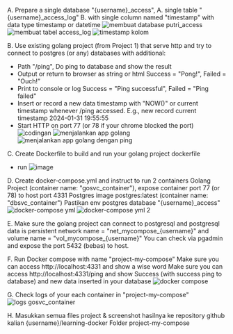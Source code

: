 A. Prepare a single database "{username}_access", A. single table "{username}_access_log" B. with single column named "timestamp" with data type timestamp or datetime
![membuat database putri_access](https://github.com/putribow/learning-docker/assets/82745332/739a1d30-c5e1-40b6-9025-ac35ee4f9a29)
![membuat tabel access_log](https://github.com/putribow/learning-docker/assets/82745332/70dbcd1c-721b-438b-8aac-0dbfd24af2a3)
![timestamp kolom](https://github.com/putribow/learning-docker/assets/82745332/6eafcac8-2de3-40cc-bac9-52a3cca3d41c)

B. Use existing golang project (from Project 1) that serve http and try to connect to postgres (or any) databases with additional:
- Path "/ping", Do ping to database and show the result
- Output or return to browser as string or html Success = "Pong!", Failed = "Ouch!”
- Print to console or log Success = "Ping successful", Failed = "Ping failed"
- Insert or record a new data timestamp with "NOW()" or current timestamp whenever /ping accessed. E.g., new record current timestamp 2024-01-31 19:55:55
- Start HTTP on port 77 (or 78 if your chrome blocked the port)
![codingan](https://github.com/putribow/learning-docker/assets/82745332/53089cd0-0430-43cc-b324-f562237c1d20)
![menjalankan app golang](https://github.com/putribow/learning-docker/assets/82745332/d89d2503-48be-48fe-8463-6e10c293e4fe)
![menjalankan app golang dengan ping](https://github.com/putribow/learning-docker/assets/82745332/a32a662e-c40a-4ab4-85d2-5c032e6afc50)


C. Create Dockerfile to build and run your golang project dockerfile

- run
  ![image](https://github.com/putribow/learning-docker/assets/82745332/add1cd04-5f63-4085-8463-4ca7552e77d5)

D. Create docker-compose.yml and instruct to run 2 containers
Golang Project (container name: "gosvc_container"), expose container port 77 (or 78) to host port 4331 Postgres image postgres:latest (container name: "dbsvc_container")
Pastikan env postgres database "{username}_access"
![docker-compose yml](https://github.com/putribow/learning-docker/assets/82745332/03481e3f-76ba-44bd-8ff7-60ed0cbb95d1)
![docker-compose yml 2](https://github.com/putribow/learning-docker/assets/82745332/866fd755-3603-4ccb-8680-d50d32e93f18)


E. Make sure the golang project can connect to postgresql and postgresql data is persistent
network name = "net_mycompose_{username}" and volume name = "vol_mycompose_{username}"
You can check via pgadmin and expose the port 5432 (bebas) to host.


F. Run Docker compose with name "project-my-compose"
Make sure you can access http://localhost:4331 and show a wise word
Make sure you can access http://localhost:4331/ping and show Success (with success ping to database) and new data inserted in your database
![docker compose ](https://github.com/putribow/learning-docker/assets/82745332/d3f64231-1a0c-48e9-943a-fe5c7318dd6c)


G. Check logs of your each container in "project-my-compose"
![logs gosvc_container](https://github.com/putribow/learning-docker/assets/82745332/d67c75f0-bb76-469d-8706-65d651012b66)

H. Masukkan semua files project & screenshot hasilnya ke repository github kalian {username}/learning-docker Folder project-my-compose

